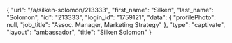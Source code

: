 {
    "url": "\/a\/silken-solomon\/213333",
    "first_name": "Silken",
    "last_name": "Solomon",
    "id": "213333",
    "login_id": "1759121",
    "data": {
        "profilePhoto": null,
        "job_title": "Assoc. Manager, Marketing Strategy"
    },
    "type": "captivate",
    "layout": "ambassador",
    "title": "Silken Solomon"
}